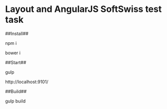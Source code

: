 # Layout and AngularJS SoftSwiss test task

##Install##

npm i 

bower i


##Start##

gulp

http://localhost:9101/


##Build##

gulp build
